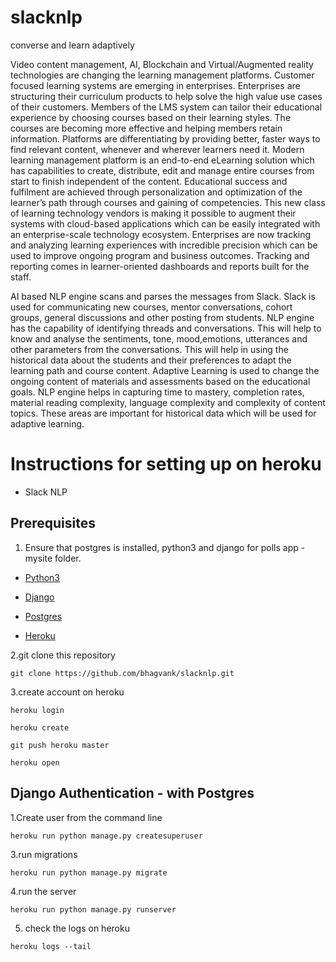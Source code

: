 # slacknlp
converse and learn adaptively

Video content management, AI, Blockchain and Virtual/Augmented reality technologies are changing the learning management platforms. Customer focused learning systems are emerging in enterprises. Enterprises are structuring their curriculum products to help solve the high value use cases of their customers. Members of the LMS system can tailor their educational experience by choosing courses based on their learning styles. The courses are becoming more effective and helping members retain information. Platforms are differentiating by providing better, faster ways to find relevant content, whenever and wherever learners need it. Modern learning management platform is an end-to-end eLearning solution which has capabilities to create, distribute, edit and manage entire courses from start to finish independent of the content. Educational success and fulfilment are achieved through personalization and optimization of the learner’s path through courses and gaining of competencies. This new class of learning technology vendors is making it possible to augment their systems with cloud-based applications which can be easily integrated with an enterprise-scale technology ecosystem. Enterprises are now tracking and analyzing learning experiences with incredible precision which can be used to improve ongoing program and business outcomes. Tracking and reporting comes in learner-oriented dashboards and reports built for the staff. 

AI based NLP engine scans and parses the messages from Slack. Slack is used for communicating new courses, mentor conversations, cohort groups, general discussions and other posting from students. NLP engine has the capability of identifying threads and conversations. This will help to know and analyse  the sentiments, tone, mood,emotions, utterances and other parameters  from the conversations. This will help in using the historical data about the students and their preferences to adapt the learning path and course content.   Adaptive Learning is used to change the ongoing content of materials and assessments  based on the educational goals. NLP engine helps in capturing time to mastery, completion rates, material reading complexity, language complexity and complexity of content topics. These areas are important for historical data which will be used for adaptive learning.

# Instructions for setting up on heroku



  
  * Slack NLP
## Prerequisites

1. Ensure that postgres is installed, python3 and django for polls app - mysite folder.

  * [Python3](https://www.python.org/downloads/)

  * [Django](https://docs.djangoproject.com/en/2.0/topics/install/#installing-official-release)

  * [Postgres](https://elements.heroku.com/addons/heroku-postgresql)
  
  * [Heroku](https://devcenter.heroku.com/articles/getting-started-with-python#introduction)

2.git clone this repository
```
git clone https://github.com/bhagvank/slacknlp.git

```

3.create account on heroku
```
heroku login 

heroku create

git push heroku master

heroku open
```

## Django Authentication - with Postgres

1.Create user from the command line
```
heroku run python manage.py createsuperuser
```

3.run migrations
```
heroku run python manage.py migrate

```
4.run the server
```
heroku run python manage.py runserver
```
5. check the logs on heroku
```
heroku logs --tail
```



